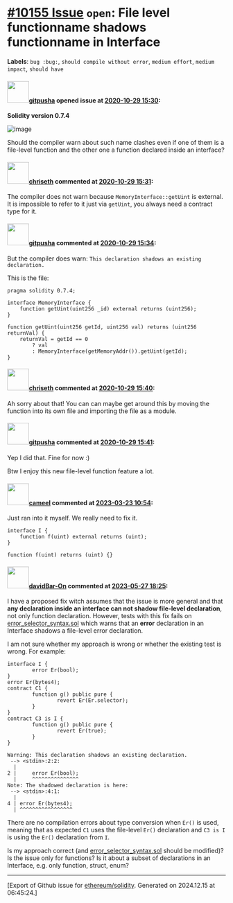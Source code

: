 # [\#10155 Issue](https://github.com/ethereum/solidity/issues/10155) `open`: File level functionname shadows functionname in Interface
**Labels**: `bug :bug:`, `should compile without error`, `medium effort`, `medium impact`, `should have`


#### <img src="https://avatars.githubusercontent.com/u/36712489?u=0e493d609d492c4fb0ff6cc117d1588214ff03bb&v=4" width="50">[gitpusha](https://github.com/gitpusha) opened issue at [2020-10-29 15:30](https://github.com/ethereum/solidity/issues/10155):

**Solidity version 0.7.4**

![image](https://user-images.githubusercontent.com/36712489/97595339-e4284300-1a03-11eb-96af-d7d0905279d2.png)

Should the compiler warn about such name clashes even if one of them is a file-level function and the other one a function declared inside an interface?


#### <img src="https://avatars.githubusercontent.com/u/9073706?v=4" width="50">[chriseth](https://github.com/chriseth) commented at [2020-10-29 15:31](https://github.com/ethereum/solidity/issues/10155#issuecomment-718832102):

The compiler does not warn because ``MemoryInterface::getUint`` is external. It is impossible to refer to it just via `getUint`, you always need a contract type for it.

#### <img src="https://avatars.githubusercontent.com/u/36712489?u=0e493d609d492c4fb0ff6cc117d1588214ff03bb&v=4" width="50">[gitpusha](https://github.com/gitpusha) commented at [2020-10-29 15:34](https://github.com/ethereum/solidity/issues/10155#issuecomment-718834120):

But the compiler does warn: `This declaration shadows an existing declaration.`

This is the file:

```solidity
pragma solidity 0.7.4;

interface MemoryInterface {
    function getUint(uint256 _id) external returns (uint256);
}

function getUint(uint256 getId, uint256 val) returns (uint256 returnVal) {
    returnVal = getId == 0
        ? val
        : MemoryInterface(getMemoryAddr()).getUint(getId);
}
```

#### <img src="https://avatars.githubusercontent.com/u/9073706?v=4" width="50">[chriseth](https://github.com/chriseth) commented at [2020-10-29 15:40](https://github.com/ethereum/solidity/issues/10155#issuecomment-718837965):

Ah sorry about that! You can can maybe get around this by moving the function into its own file and importing the file as a module.

#### <img src="https://avatars.githubusercontent.com/u/36712489?u=0e493d609d492c4fb0ff6cc117d1588214ff03bb&v=4" width="50">[gitpusha](https://github.com/gitpusha) commented at [2020-10-29 15:41](https://github.com/ethereum/solidity/issues/10155#issuecomment-718838596):

Yep I did that. Fine for now :) 

Btw I enjoy this new file-level function feature a lot.

#### <img src="https://avatars.githubusercontent.com/u/137030?v=4" width="50">[cameel](https://github.com/cameel) commented at [2023-03-23 10:54](https://github.com/ethereum/solidity/issues/10155#issuecomment-1480977430):

Just ran into it myself. We really need to fix it.

```solidity
interface I {
    function f(uint) external returns (uint);
}

function f(uint) returns (uint) {}
```

#### <img src="https://avatars.githubusercontent.com/u/61089727?u=ce4e69aea462e68fed45f472445b098d3ea8810d&v=4" width="50">[davidBar-On](https://github.com/davidBar-On) commented at [2023-05-27 18:25](https://github.com/ethereum/solidity/issues/10155#issuecomment-1565633372):

I have a proposed fix witch assumes that the issue is more general and that **any declaration inside an interface can not shadow file-level declaration**, not only function declaration.  However, tests with this fix fails on [error_selector_syntax.sol](https://github.com/ethereum/solidity/blob/38468d03f49e0a1c41bcf286e40b7bf728649faa/test/libsolidity/syntaxTests/errors/error_selector_syntax.sol#L33) which warns that an **error** declaration in an Interface shadows a file-level error declaration.

I am not sure whether my approach is wrong or whether the existing test is wrong.  For example:
```solidity
interface I {
        error Er(bool);
}
error Er(bytes4);
contract C1 {
        function g() public pure {
                revert Er(Er.selector);
        }
}
contract C3 is I {
        function g() public pure {
                revert Er(true);
        }
}

Warning: This declaration shadows an existing declaration.
 --> <stdin>:2:2:
  |
2 |     error Er(bool);
  |     ^^^^^^^^^^^^^^^
Note: The shadowed declaration is here:
 --> <stdin>:4:1:
  |
4 | error Er(bytes4);
  | ^^^^^^^^^^^^^^^^^
```
There are no compilation errors about type conversion when `Er()` is used, meaning that as expected `C1` uses the file-level `Er()` declaration and `C3 is I` is using the `Er()` declaration from `I`.

Is my approach correct (and [error_selector_syntax.sol](https://github.com/ethereum/solidity/blob/38468d03f49e0a1c41bcf286e40b7bf728649faa/test/libsolidity/syntaxTests/errors/error_selector_syntax.sol) should be modified)?  Is the issue only for functions?  Is it about a subset of declarations in an Interface, e.g. only function, struct, enum?


-------------------------------------------------------------------------------



[Export of Github issue for [ethereum/solidity](https://github.com/ethereum/solidity). Generated on 2024.12.15 at 06:45:24.]
